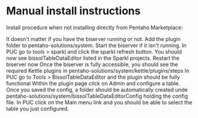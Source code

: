 # Manual install instructions

Install procedure when not installing directly from Pentaho Marketplace:

It doesn't matter if you have the biserver running or not.
Add the plugin folder to pentaho-solutions/system.
Start the biserver if it isn't running.
In PUC go to tools > sparkl and click the sparkl refresh button. You should now see bissolTableDataEditor listed in the Sparkl projects.
Restart the biserver now
Once the biserver is fully accessible, you should see the required Kettle plugins in pentaho-solutions/system/kettle/plugins/steps
In PUC go to Tools > BissolTableDataEditor and the plugin should be fully functional
Within the plugin page click on Admin and configure a table. Once you saved the config, a folder should be automatically created unde pentaho-solutions/system/bissolTableDataEditorConfig holding the config file.
In PUC click on the Main menu link and you should be able to select the table you just configured.
